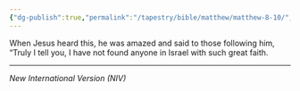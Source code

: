 ```yaml
---
{"dg-publish":true,"permalink":"/tapestry/bible/matthew/matthew-8-10/","title":"Matthew 8:10","tags":["bible-verse","bible-verse"],"dgHomeLink":true,"dgShowLocalGraph":true,"dgEnableSearch":true}
---
```


When Jesus heard this, he was amazed and said to those following him, “Truly I tell you, I have not found anyone in Israel with such great faith.

---
*New International Version (NIV)*